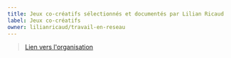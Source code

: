```yaml
---
title: Jeux co-créatifs sélectionnés et documentés par Lilian Ricaud
label: Jeux co-créatifs
owner: lilianricaud/travail-en-reseau
---
```


> [Lien vers l'organisation](http://www.lilianricaud.com/)
